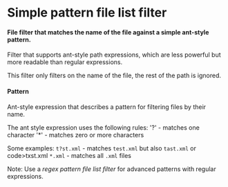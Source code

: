 # Simple pattern file list filter
#### File filter that matches the name of the file against a simple ant-style pattern.
Filter that supports ant-style path expressions, which are less powerful but more readable than regular expressions.

This filter only filters on the name of the file, the rest of the path is ignored.

#### Pattern
Ant-style expression that describes a pattern for filtering files by their name. 

The ant style expression uses the following rules:
'?' - matches one character
'*' - matches zero or more characters

Some examples:
<code>t?st.xml</code> - matches <code>test.xml</code> but also <code>tast.xml</code> or code>txst.xml</code>
<code>*.xml</code> - matches all <code>.xml</code> files 

Note: Use a <i>regex pattern file list filter</i> for advanced patterns with regular expressions.

